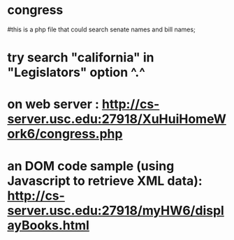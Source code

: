 # congress

#this is a php file that could search senate names and bill names;

# try search "california" in "Legislators" option ^.^

# on web server : http://cs-server.usc.edu:27918/XuHuiHomeWork6/congress.php

# an DOM code sample (using Javascript to retrieve XML data): http://cs-server.usc.edu:27918/myHW6/displayBooks.html
